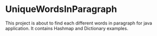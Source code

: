 # UniqueWordsInParagraph
This project is about to find each different words in paragraph for java application. 
It contains Hashmap and Dictionary examples.

